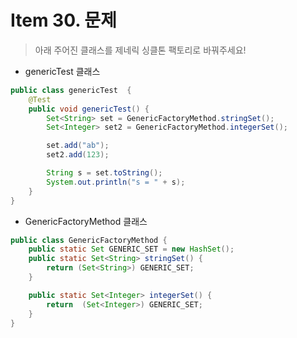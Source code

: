 # Item 30. 문제
>아래 주어진 클래스를 제네릭 싱클톤 팩토리로 바꿔주세요!
- genericTest 클래스
```java
public class genericTest  {
    @Test
    public void genericTest() {
        Set<String> set = GenericFactoryMethod.stringSet();
        Set<Integer> set2 = GenericFactoryMethod.integerSet();

        set.add("ab");
        set2.add(123);

        String s = set.toString();
        System.out.println("s = " + s);
    }
}
```
- GenericFactoryMethod 클래스
```java
public class GenericFactoryMethod {
    public static Set GENERIC_SET = new HashSet();
    public static Set<String> stringSet() {
        return (Set<String>) GENERIC_SET;
    }

    public static Set<Integer> integerSet() {
        return  (Set<Integer>) GENERIC_SET;
    }
}
```